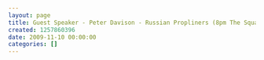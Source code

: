 ```yaml
---
layout: page
title: Guest Speaker - Peter Davison - Russian Propliners (8pm The Squadron)
created: 1257860396
date: 2009-11-10 00:00:00
categories: []
---
```


